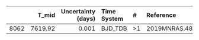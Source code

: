 |      |   T_mid |   Uncertainty (days) | Time System   | #   | Reference           |
|-----:|--------:|---------------------:|:--------------|:----|:--------------------|
| 8062 | 7619.92 |                0.001 | BJD_TDB       | >1  | 2019MNRAS.482.1379H |